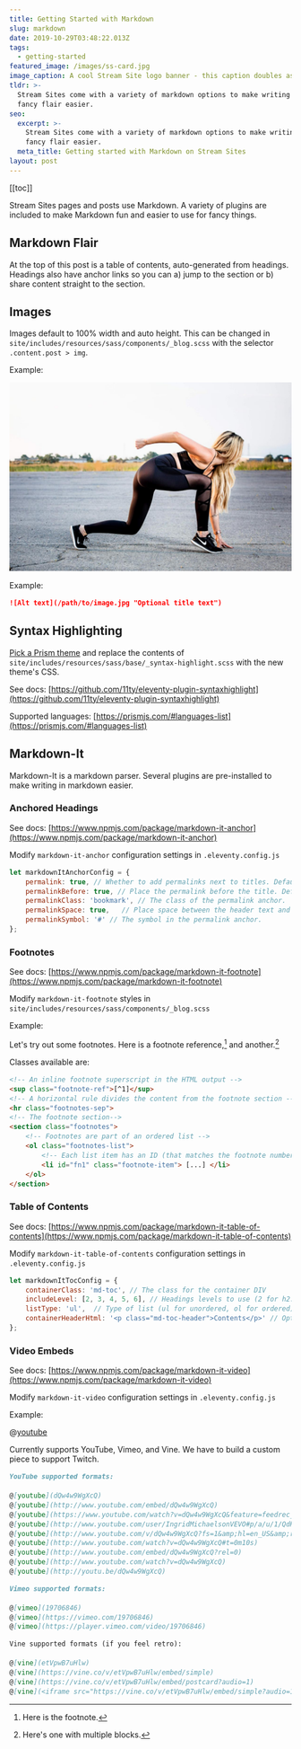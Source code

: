 ```yaml
---
title: Getting Started with Markdown
slug: markdown
date: 2019-10-29T03:48:22.013Z
tags:
  - getting-started
featured_image: /images/ss-card.jpg
image_caption: A cool Stream Site logo banner - this caption doubles as alt text.
tldr: >-
  Stream Sites come with a variety of markdown options to make writing with
  fancy flair easier.
seo:
  excerpt: >-
    Stream Sites come with a variety of markdown options to make writing with
    fancy flair easier.
  meta_title: Getting started with Markdown on Stream Sites
layout: post
---
```


[[toc]]

Stream Sites pages and posts use Markdown. A variety of plugins are included to make Markdown fun and easier to use for fancy things.

## Markdown Flair

At the top of this post is a table of contents, auto-generated from headings. Headings also have anchor links so you can a) jump to the section or b) share content straight to the section.

## Images

Images default to 100% width and auto height. This can be changed in `site/includes/resources/sass/components/_blog.scss` with the selector `.content.post > img`.

Example:

![A girl running](/images/post-3.jpg "A girl prepares to run")

Example:

```markdown
![Alt text](/path/to/image.jpg "Optional title text")
```

## Syntax Highlighting

[Pick a Prism theme](https://github.com/PrismJS/prism-themes) and replace the contents of `site/includes/resources/sass/base/_syntax-highlight.scss` with the new theme's CSS.

See docs: [https://github.com/11ty/eleventy-plugin-syntaxhighlight](https://github.com/11ty/eleventy-plugin-syntaxhighlight)

Supported languages: [https://prismjs.com/#languages-list](https://prismjs.com/#languages-list)

## Markdown-It

Markdown-It is a markdown parser. Several plugins are pre-installed to make writing in markdown easier.

### Anchored Headings

See docs: [https://www.npmjs.com/package/markdown-it-anchor](https://www.npmjs.com/package/markdown-it-anchor)

Modify `markdown-it-anchor` configuration settings in `.eleventy.config.js`

```js
let markdownItAnchorConfig = {
    permalink: true, // Whether to add permalinks next to titles. Default: true
    permalinkBefore: true, // Place the permalink before the title. Default: true
    permalinkClass: 'bookmark', // The class of the permalink anchor.
    permalinkSpace: true,	// Place space between the header text and the permalink anchor. Default: true
    permalinkSymbol: '#' // The symbol in the permalink anchor.
};
```

### Footnotes

See docs: [https://www.npmjs.com/package/markdown-it-footnote](https://www.npmjs.com/package/markdown-it-footnote)

Modify `markdown-it-footnote` styles in `site/includes/resources/sass/components/_blog.scss`

Example:

Let's try out some footnotes. Here is a footnote reference,[^1] and another.[^longnote]

[^1]: Here is the footnote.

[^longnote]: Here's one with multiple blocks.

Classes available are:

```html
<!-- An inline footnote superscript in the HTML output -->
<sup class="footnote-ref">[^1]</sup>
<!-- A horizontal rule divides the content from the footnote section -->
<hr class="footnotes-sep">
<!-- The footnote section-->
<section class="footnotes">
	<!-- Footnotes are part of an ordered list -->
	<ol class="footnotes-list">
		<!-- Each list item has an ID (that matches the footnote number) and a class -->
		<li id="fn1" class="footnote-item"> [...] </li>
	</ol>
</section>
```

### Table of Contents

See docs: [https://www.npmjs.com/package/markdown-it-table-of-contents](https://www.npmjs.com/package/markdown-it-table-of-contents)

Modify `markdown-it-table-of-contents` configuration settings in `.eleventy.config.js`

```js
let markdownItTocConfig = {
    containerClass: 'md-toc', // The class for the container DIV
    includeLevel: [2, 3, 4, 5, 6], // Headings levels to use (2 for h2:s etc)
    listType: 'ul',	 // Type of list (ul for unordered, ol for ordered)
    containerHeaderHtml: '<p class="md-toc-header">Contents</p>' // Optional HTML string for container header
};
```

### Video Embeds

See docs: [https://www.npmjs.com/package/markdown-it-video](https://www.npmjs.com/package/markdown-it-video)

Modify `markdown-it-video` configuration settings in `.eleventy.config.js`

Example:

@[youtube](lJIrF4YjHfQ)

Currently supports YouTube, Vimeo, and Vine. We have to build a custom piece to support Twitch.

```markdown
YouTube supported formats:

@[youtube](dQw4w9WgXcQ)
@[youtube](http://www.youtube.com/embed/dQw4w9WgXcQ)
@[youtube](https://www.youtube.com/watch?v=dQw4w9WgXcQ&feature=feedrec_centerforopenscience_index)
@[youtube](http://www.youtube.com/user/IngridMichaelsonVEVO#p/a/u/1/QdK8U-VIH_o)
@[youtube](http://www.youtube.com/v/dQw4w9WgXcQ?fs=1&amp;hl=en_US&amp;rel=0)
@[youtube](http://www.youtube.com/watch?v=dQw4w9WgXcQ#t=0m10s)
@[youtube](http://www.youtube.com/embed/dQw4w9WgXcQ?rel=0)
@[youtube](http://www.youtube.com/watch?v=dQw4w9WgXcQ)
@[youtube](http://youtu.be/dQw4w9WgXcQ)
```

```markdown
Vimeo supported formats:

@[vimeo](19706846)
@[vimeo](https://vimeo.com/19706846)
@[vimeo](https://player.vimeo.com/video/19706846)
```

```markdown
Vine supported formats (if you feel retro):

@[vine](etVpwB7uHlw)
@[vine](https://vine.co/v/etVpwB7uHlw/embed/simple)
@[vine](https://vine.co/v/etVpwB7uHlw/embed/postcard?audio=1)
@[vine](<iframe src="https://vine.co/v/etVpwB7uHlw/embed/simple?audio=1" width="600" height="600" frameborder="0"></iframe><script src="https://platform.vine.co/static/scripts/embed.js"></script>)
```
